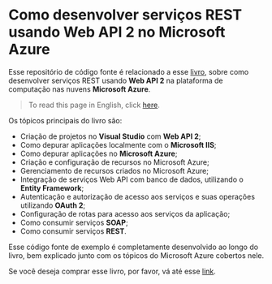 # Como desenvolver serviços REST usando Web API 2 no Microsoft Azure

Esse repositório de código fonte é relacionado a esse [livro](https://www.casadocodigo.com.br/products/livro-web-services-rest), sobre como desenvolver serviços REST usando **Web API 2** na plataforma de computação nas nuvens **Microsoft Azure**. 



> To read this page in English, click [here](https://github.com/siecola/WebAPIBook/blob/master/README.md).



Os tópicos principais do livro são:

- Criação de projetos no **Visual Studio** com **Web API 2**;
- Como depurar aplicações localmente com o **Microsoft IIS**;
- Como depurar aplicações no **Microsoft Azure**;
- Criação e configuração de recursos no Microsoft Azure;
- Gerenciamento de recursos criados no Microsoft Azure;
- Integração de serviços Web API com banco de dados, utilizando o **Entity Framework**;
- Autenticação e autorização de acesso aos serviços e suas operações utilizando **OAuth 2**;
- Configuração de rotas para acesso aos serviços da aplicação;
- Como consumir serviços **SOAP**;
- Como consumir serviços **REST**.



Esse código fonte de exemplo é completamente desenvolvido ao longo do livro, bem explicado junto com os tópicos do Microsoft Azure cobertos nele.

Se você deseja comprar esse livro, por favor, vá até esse [link](https://www.casadocodigo.com.br/products/livro-web-services-rest).